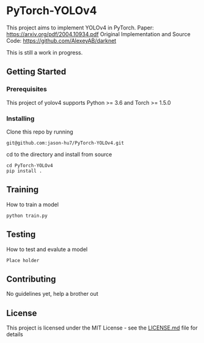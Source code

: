 # PyTorch-YOLOv4

This project aims to implement YOLOv4 in PyTorch.
Paper: https://arxiv.org/pdf/2004.10934.pdf
Original Implementation and Source Code: https://github.com/AlexeyAB/darknet

This is still a work in progress.

## Getting Started


### Prerequisites

This project of yolov4 supports Python >= 3.6 and Torch >= 1.5.0

### Installing

Clone this repo by running

```
git@github.com:jason-hu7/PyTorch-YOLOv4.git
```

cd to the directory and install from source

```
cd PyTorch-YOLOv4
pip install .
```


## Training

How to train a model

```
python train.py
```

## Testing

How to test and evalute a model

```
Place holder
```

## Contributing

No guidelines yet, help a brother out

## License

This project is licensed under the MIT License - see the [LICENSE.md](LICENSE.md) file for details
